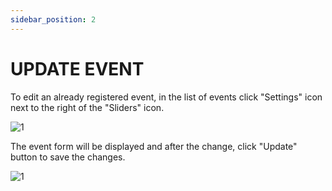 ```yaml
---
sidebar_position: 2
---
```


# UPDATE EVENT

To edit an already registered event, in the list of events click "Settings" icon next to the right of the "Sliders" icon.

![1](/imagens/updatevent.png)

The event form will be displayed and after the change, click "Update" button to save the changes.

![1](/imagens/novoeditevento.png)

